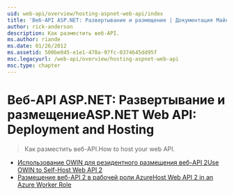 ```yaml
---
uid: web-api/overview/hosting-aspnet-web-api/index
title: 'Веб-API ASP.NET: Развертывание и размещение | Документация Майкрософт'
author: rick-anderson
description: Как разместить веб-API.
ms.author: riande
ms.date: 01/26/2012
ms.assetid: 500be045-e1e1-478a-97fc-0374645dd95f
msc.legacyurl: /web-api/overview/hosting-aspnet-web-api
msc.type: chapter
---
```

<a name="aspnet-web-api-deployment-and-hosting"></a><span data-ttu-id="60e37-103">Веб-API ASP.NET: Развертывание и размещение</span><span class="sxs-lookup"><span data-stu-id="60e37-103">ASP.NET Web API: Deployment and Hosting</span></span>
====================
> <span data-ttu-id="60e37-104">Как разместить веб-API.</span><span class="sxs-lookup"><span data-stu-id="60e37-104">How to host your web API.</span></span>


- [<span data-ttu-id="60e37-105">Использование OWIN для резидентного размещения веб-API 2</span><span class="sxs-lookup"><span data-stu-id="60e37-105">Use OWIN to Self-Host Web API 2</span></span>](use-owin-to-self-host-web-api.md)
- [<span data-ttu-id="60e37-106">Размещение веб-API 2 в рабочей роли Azure</span><span class="sxs-lookup"><span data-stu-id="60e37-106">Host Web API 2 in an Azure Worker Role</span></span>](host-aspnet-web-api-in-an-azure-worker-role.md)
